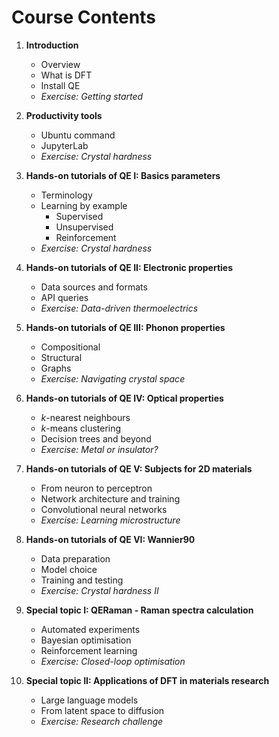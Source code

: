 # Course Contents

1. **Introduction**    
    * Overview 
    * What is DFT
    * Install QE
	* _Exercise: Getting started_ 

2. **Productivity tools**  
	* Ubuntu command
	* JupyterLab
	* _Exercise: Crystal hardness_ 

3. **Hands-on tutorials of QE I: Basics parameters**  
	* Terminology
	* Learning by example
		* Supervised
		* Unsupervised
		* Reinforcement
	* _Exercise: Crystal hardness_ 

4. **Hands-on tutorials of QE II: Electronic properties**
	* Data sources and formats
	* API queries 
	* _Exercise: Data-driven thermoelectrics_  

5. **Hands-on tutorials of QE III: Phonon properties**
	* Compositional 
	* Structural
	* Graphs   
	* _Exercise: Navigating crystal space_  

6. **Hands-on tutorials of QE IV: Optical properties**
	* _k_-nearest neighbours
	* _k_-means clustering
	* Decision trees and beyond
	* _Exercise: Metal or insulator?_ 

7. **Hands-on tutorials of QE V: Subjects for 2D materials**
	* From neuron to perceptron
	* Network architecture and training
	* Convolutional neural networks   
	* _Exercise: Learning microstructure_ 

8. **Hands-on tutorials of QE VI: Wannier90**
	* Data preparation
	* Model choice
	* Training and testing 
	* _Exercise: Crystal hardness II_ 

9. **Special topic I: QERaman - Raman spectra calculation** 
	* Automated experiments 
	* Bayesian optimisation
	* Reinforcement learning  
	* _Exercise: Closed-loop optimisation_ 

10. **Special topic II: Applications of DFT in materials research** 
	* Large language models 
	* From latent space to diffusion
	* _Exercise: Research challenge_ 
	
